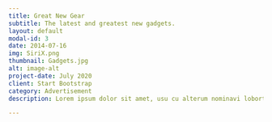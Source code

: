 ```yaml
---
title: Great New Gear
subtitle: The latest and greatest new gadgets.
layout: default
modal-id: 3
date: 2014-07-16
img: SiriX.png
thumbnail: Gadgets.jpg
alt: image-alt
project-date: July 2020
client: Start Bootstrap
category: Advertisement
description: Lorem ipsum dolor sit amet, usu cu alterum nominavi lobortis. At duo novum diceret. Tantas apeirian vix et, usu sanctus postulant inciderint ut, populo diceret necessitatibus in vim. Cu eum dicam feugiat noluisse.

---
```

